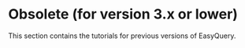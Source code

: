 # Obsolete (for version 3.x or lower)

This section contains the tutorials for previous versions of EasyQuery.